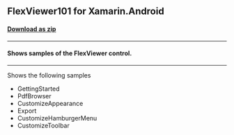 ## FlexViewer101 for Xamarin.Android
#### [Download as zip](https://downgit.github.io/#/home?url=https://github.com/GrapeCity/ComponentOne-Xamarin-Samples/tree/master/Android/FlexViewer101)
____
#### Shows samples of the FlexViewer control.
____
Shows the following samples


* GettingStarted
* PdfBrowser
* CustomizeAppearance
* Export
* CustomizeHamburgerMenu
* CustomizeToolbar

